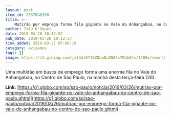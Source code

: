```yaml
---
layout: post
item_id: 2537640350
title: >-
    Mutirão por emprego forma fila gigante no Vale do Anhangabaú, no Centro de São Paulo
author: Tatu D'Oquei
date: 2019-03-26 10:12:57
pub_date: 2019-03-26 10:12:57
time_added: 2019-03-27 07:06:19
category: avisamos
tags: []
image: https://s2.glbimg.com/jx13dlK7fKZOLwNcDN8fs7MdbO4=/1200x/smart/filters:cover():strip_icc()/s03.video.glbimg.com/x720/7486206.jpg
---
```


Uma multidão em busca de emprego forma uma enorme fila no Vale do Anhangabaú, no Centro de São Paulo, na manhã desta terça-feira (26).

**Link:** [https://g1.globo.com/sp/sao-paulo/noticia/2019/03/26/mutirao-por-emprego-forma-fila-gigante-no-vale-do-anhangabau-no-centro-de-sao-paulo.ghtml](https://g1.globo.com/sp/sao-paulo/noticia/2019/03/26/mutirao-por-emprego-forma-fila-gigante-no-vale-do-anhangabau-no-centro-de-sao-paulo.ghtml)

